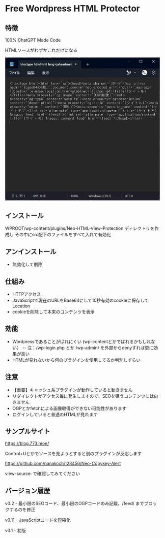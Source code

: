 # Free Wordpress HTML Protector

## 特徴
100% ChatGPT Made Code

HTMLソースがわずかこれだけになる

![sample image](img/neo_htmlprotect.png)

## インストール
WPROOT/wp-content/plugins/Neo-HTML-View-Protection ディレクトリを作成し
その中にsrc配下のファイルをすべて入れて有効化

## アンインストール
- 無効化して削除

## 仕組み
- HTTPアクセス
- JavaScriptで現在のURLをBase64にして10秒有効のcookieに保存してLocation
- cookieを削除して本来のコンテンツを表示

## 効能
- Wordpressであることがばれにくい (wp-contentとかでばれるかもしれない）
-- 注：/wp-login.php とか /wp-admin/ を外部からdenyすれば更に効果が高い
- HTMLが見れないから何のプラグインを使用してるか判別しずらい

## 注意
- 【重要】キャッシュ系プラグインが動作していると動きません
- リダイレクトがアクセス毎に発生しますので、SEOを狙うコンテンツには向きません
- OGPとかfetchによる画像取得ができない可能性があります
- ログインしていると普通のHTMLが見れます

## サンプルサイト

https://blog.773.moe/

Control+Uとかでソースを見ようとすると別のプラグインが反応します

https://github.com/nanakochi123456/Neo-Copykey-Alert

view-source: で確認してみてください

## バージョン履歴
v0.2 - 最小限のSEOコード、最小限のOGPコードのみ記載、/feed/ までブロックするのを修正

v0.11 - JavaScriptコードを短縮化

v0.1 - 初版
